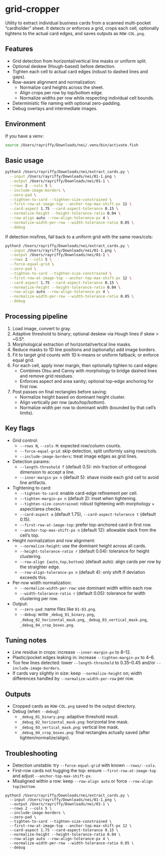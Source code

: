 grid-cropper
============

Utility to extract individual business cards from a scanned multi-pocket “cardholder” sheet. It detects or enforces a grid, crops each cell, optionally tightens to the actual card edges, and saves outputs as `ROW-COL.png`.

Features
--------
- Grid detection from horizontal/vertical line masks or uniform split.
- Optional deskew (Hough-based) before detection.
- Tighten each cell to actual card edges (robust to dashed lines and gaps).
- Row-aware alignment and normalization:
  - Normalize card heights across the sheet.
  - Align crops per row by top/bottom edge.
  - Normalize widths per row while respecting individual cell bounds.
- Deterministic file naming with optional zero-padding.
- Debug overlays and intermediate images.

Environment
-----------
If you have a venv:
```bash
source /Users/rayriffy/Downloads/nei/.venv/bin/activate.fish
```

Basic usage
-----------
```bash
python3 /Users/rayriffy/Downloads/nei/extract_cards.py \
  --input /Users/rayriffy/Downloads/nei/01-1.png \
  --output /Users/rayriffy/Downloads/nei/01-1 \
  --rows 2 --cols 5 \
  --include-image-borders \
  --zero-pad \
  --tighten-to-card --tighten-size-constrained \
  --first-row-at-image-top --anchor-top-max-shift-px 12 \
  --card-aspect 1.75 --card-aspect-tolerance 0.15 \
  --normalize-height --height-tolerance-ratio 0.04 \
  --row-align auto --row-align-tolerance-px 4 \
  --normalize-width-per-row --width-tolerance-ratio 0.05 \
  --debug
```

If detection misfires, fall back to a uniform grid with the same rows/cols:
```bash
python3 /Users/rayriffy/Downloads/nei/extract_cards.py \
  --input /Users/rayriffy/Downloads/nei/01-1.png \
  --output /Users/rayriffy/Downloads/nei/01-1 \
  --rows 2 --cols 5 \
  --force-equal-grid \
  --zero-pad \
  --tighten-to-card --tighten-size-constrained \
  --first-row-at-image-top --anchor-top-max-shift-px 12 \
  --card-aspect 1.75 --card-aspect-tolerance 0.15 \
  --normalize-height --height-tolerance-ratio 0.04 \
  --row-align auto --row-align-tolerance-px 4 \
  --normalize-width-per-row --width-tolerance-ratio 0.05 \
  --debug
```

Processing pipeline
-------------------
1. Load image, convert to gray.
2. Adaptive threshold to binary; optional deskew via Hough lines if skew > ~0.5°.
3. Morphological extraction of horizontal/vertical line masks.
4. Reduce masks to 1D line positions and (optionally) add image borders.
5. Fit to target grid counts with 1D k-means or uniform fallback; or enforce equal grid.
6. For each cell, apply inner margin, then optionally tighten to card edges:
   - Combines Otsu and Canny with morphology to bridge dashed lines and remove grid residues.
   - Enforces aspect and area sanity; optional top-edge anchoring for first row.
7. Post passes on final rectangles before saving:
   - Normalize height based on dominant height cluster.
   - Align vertically per row (auto/top/bottom).
   - Normalize width per row to dominant width (bounded by that cell’s limits).

Key flags
--------
- Grid control:
  - `--rows N`, `--cols M`: expected row/column counts.
  - `--force-equal-grid`: skip detection, split uniformly using rows/cols.
  - `--include-image-borders`: treat image edges as grid lines.
- Detection params:
  - `--length-threshold f` (default 0.5): min fraction of orthogonal dimension to accept a line.
  - `--inner-margin-px n` (default 5): shave inside each grid cell to avoid line artifacts.
- Tightening to card:
  - `--tighten-to-card`: enable card-edge refinement per cell.
  - `--tighten-margin-px n` (default 2): inset when tightening.
  - `--tighten-size-constrained`: robust tightening with morphology + aspect/area checks.
  - `--card-aspect a` (default 1.75), `--card-aspect-tolerance t` (default 0.15).
  - `--first-row-at-image-top`: prefer top-anchored card in first row.
  - `--anchor-top-max-shift-px n` (default 12): allowable slack from the cell’s top.
- Height normalization and row alignment:
  - `--normalize-height`: use the dominant height across all cards.
  - `--height-tolerance-ratio r` (default 0.04): tolerance for height clustering.
  - `--row-align {auto,top,bottom}` (default auto): align cards per row by the straighter edge.
  - `--row-align-tolerance-px n` (default 4): only shift if deviation exceeds this.
- Per-row width normalization:
  - `--normalize-width-per-row`: use dominant width within each row.
  - `--width-tolerance-ratio r` (default 0.05): tolerance for width clustering per row.
- Output:
  - `--zero-pad`: name files like `01-03.png`.
  - `--debug`: write `_debug_01_binary.png`, `_debug_02_horizontal_mask.png`, `_debug_03_vertical_mask.png`, `_debug_04_crop_boxes.png`.

Tuning notes
------------
- Line residue in crops: increase `--inner-margin-px` to 8–12.
- Plastic/pocket edges leaking in: increase `--tighten-margin-px` to 4–6.
- Too few lines detected: lower `--length-threshold` to 0.35–0.45 and/or `--include-image-borders`.
- If cards vary slightly in size: keep `--normalize-height` on; width differences handled by `--normalize-width-per-row` per row.

Outputs
-------
- Cropped cards as `ROW-COL.png` saved to the output directory.
- Debug (when `--debug`):
  - `_debug_01_binary.png`: adaptive threshold result.
  - `_debug_02_horizontal_mask.png`: horizontal line mask.
  - `_debug_03_vertical_mask.png`: vertical line mask.
  - `_debug_04_crop_boxes.png`: final rectangles actually saved (after tighten/normalize/align).

Troubleshooting
---------------
- Detection unstable: try `--force-equal-grid` with known `--rows/--cols`.
- First-row cards not hugging the top: ensure `--first-row-at-image-top` and adjust `--anchor-top-max-shift-px`.
- Misaligned within a row: keep `--row-align auto` or force `--row-align top|bottom`.

```
python3 /Users/rayriffy/Downloads/nei/extract_cards.py \
  --input /Users/rayriffy/Downloads/nei/01-1.png \
  --output /Users/rayriffy/Downloads/nei/01-1 \
  --rows 2 --cols 5 \
  --include-image-borders \
  --zero-pad \
  --tighten-to-card --tighten-size-constrained \
  --first-row-at-image-top --anchor-top-max-shift-px 12 \
  --card-aspect 1.75 --card-aspect-tolerance 0.15 \
  --normalize-height --height-tolerance-ratio 0.04 \
  --row-align auto --row-align-tolerance-px 4 \
  --normalize-width-per-row --width-tolerance-ratio 0.05 \
  --debug
```